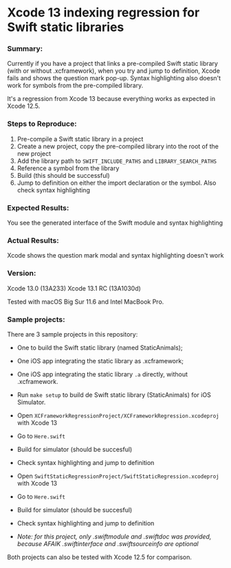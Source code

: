 # Xcode 13 indexing regression for Swift static libraries

### Summary:
Currently if you have a project that links a pre-compiled Swift static library (with or without .xcframework), when you try and jump to definition, Xcode fails and shows the question mark pop-up. Syntax highlighting also doesn't work for symbols from the pre-compiled library.

It's a regression from Xcode 13 because everything works as expected in Xcode 12.5. 

### Steps to Reproduce:
1. Pre-compile a Swift static library in a project
2. Create a new project, copy the pre-compiled library into the root of the new project
3. Add the library path to `SWIFT_INCLUDE_PATHS` and `LIBRARY_SEARCH_PATHS`
4. Reference a symbol from the library
5. Build (this should be successful)
6. Jump to definition on either the import declaration or the symbol. Also check syntax highlighting

### Expected Results:
You see the generated interface of the Swift module and syntax highlighting

### Actual Results:
Xcode shows the question mark modal and syntax highlighting doesn't work

### Version:
Xcode 13.0 (13A233)
Xcode 13.1 RC (13A1030d)

Tested with macOS Big Sur 11.6 and Intel MacBook Pro.

### Sample projects:

There are 3 sample projects in this repository:
- One to build the Swift static library (named StaticAnimals);
- One iOS app integrating the static library as .xcframework;
- One iOS app integrating the static library `.a` directly, without .xcframework.

- Run `make setup` to build de Swift static library (StaticAnimals) for iOS Simulator.

- Open `XCFrameworkRegressionProject/XCFrameworkRegression.xcodeproj` with Xcode 13
- Go to `Here.swift`
- Build for simulator (should be succesful)
- Check syntax highlighting and jump to definition

- Open `SwiftStaticRegressionProject/SwiftStaticRegression.xcodeproj` with Xcode 13
- Go to `Here.swift`
- Build for simulator (should be succesful)
- Check syntax highlighting and jump to definition
- _Note: for this project, only .swiftmodule and .swiftdoc was provided, because AFAIK .swiftinterface and .swiftsourceinfo are optional_

Both projects can also be tested with Xcode 12.5 for comparison.
